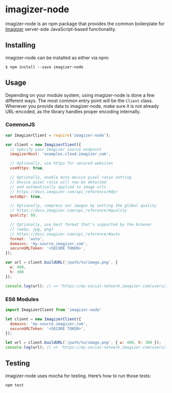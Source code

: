 # imagizer-node

imagizer-node is an npm package that provides the common boilerplate for [Imagizer](https://docs.imagizer.com) server-side JavaScript-based functionality.


## Installing

imagizer-node can be installed as either via npm:

```
$ npm install --save imagizer-node
```


## Usage

Depending on your module system, using imagizer-node is done a few different ways. The most common entry point will be the `Client` class. Whenever you provide data to imagizer-node, make sure it is not already URL-encoded, as the library handles proper encoding internally.

### CommonJS

``` javascript
var ImagizerClient = require('imagizer-node');

var client = new ImagizerClient({
  // Specify your Imagizer source endpoint
  imagizerHost: 'examples.cloud.imagizer.com',

  // Optionally, use https for secured websites
  useHttps: true,

  // Optionally, enable Auto device pixel ratio setting.
  // Device pixel ratio will now be detected
  // and automatically applied to image urls
  // https://docs.imagizer.com/api_reference/#dpr
  autoDpr: true,

  // Optionally, compress our images by setting the global quality
  // https://docs.imagizer.com/api_reference/#quality
  quality: 60,

  // Optionally, use best format that's supported by the browser
  // (webp, jpg, png)
  // https://docs.imagizer.com/api_reference/#auto
  format: 'auto',
  domains: 'my-source.imagizer.com',
  secureURLToken: '<SECURE TOKEN>',
});

var url = client.buildURL('/path/to/image.png', {
  w: 400,
  h: 300
});

console.log(url); // => "https://my-social-network.imagizer.com/users/1.png?w=400&h=300&s=…"
```

### ES6 Modules

``` javascript
import ImagizerClient from 'imagizer-node'

let client = new ImagizerClient({
  domains: 'my-source.imagizer.com',
  secureURLToken: '<SECURE TOKEN>',
});

let url = client.buildURL('/path/to/image.png', { w: 400, h: 300 });
console.log(url); // => 'https://my-social-network.imagizer.com/users/1.png?w=400&h=300&s=…'
```


## Testing

imagizer-node uses mocha for testing. Here’s how to run those tests:

```
npm test
```
